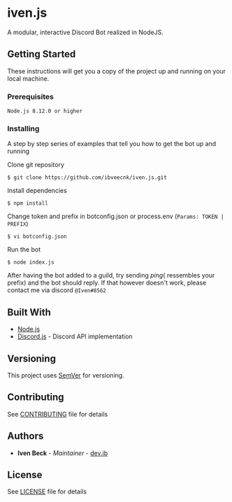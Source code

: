 # iven.js

A modular, interactive Discord Bot realized in NodeJS.

## Getting Started

These instructions will get you a copy of the project up and running on your local machine.

### Prerequisites

```
Node.js 8.12.0 or higher
```

### Installing

A step by step series of examples that tell you how to get the bot up and running

Clone git repository

```
$ git clone https://github.com/ibveecnk/iven.js.git
```

Install dependencies

```
$ npm install
```

Change token and prefix in botconfig.json or process.env (`Params: TOKEN | PREFIX`)

```
$ vi botconfig.json

```

Run the bot

```
$ node index.js
```

After having the bot added to a guild, try sending $ping ($ ressembles your prefix) and the bot should reply.
If that however doesn't work, please contact me via discord `@Iven#8562`

## Built With

* [Node.js](https://nodejs.org/)
* [Discord.js](https://discord.js.org/#/) - Discord API implementation

## Versioning

This project uses [SemVer](http://semver.org/) for versioning.

## Contributing
See [CONTRIBUTING](CONTRIBUTING.md) file for details

## Authors

* **Iven Beck** - *Maintainer* - [dev.ib](https://github.com/ibveecnk)

## License

See [LICENSE](LICENSE.md) file for details